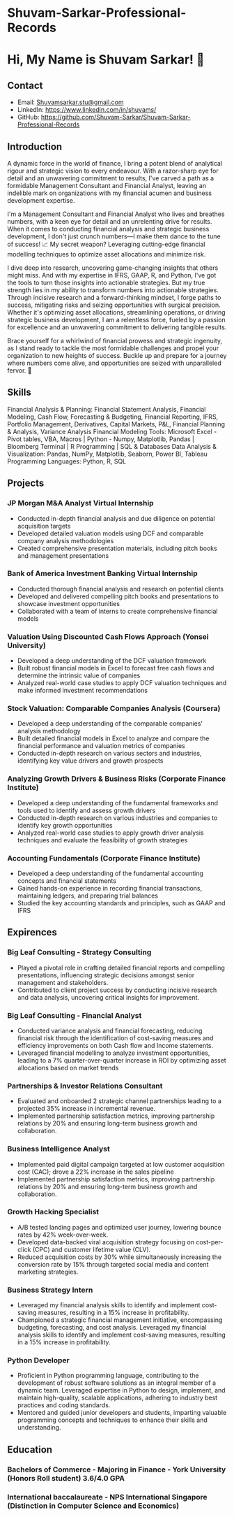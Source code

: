 # Shuvam-Sarkar-Professional-Records
# Hi, My Name is Shuvam Sarkar! 👋

## Contact
- Email: Shuvamsarkar.stu@gmail.com
- LinkedIn: https://www.linkedin.com/in/shuvams/
- GitHub: https://github.com/Shuvam-Sarkar/Shuvam-Sarkar-Professional-Records

## Introduction
A dynamic force in the world of finance, I bring a potent blend of analytical rigour and strategic vision to every endeavour. With a razor-sharp eye for detail and an unwavering commitment to results, I've carved a path as a formidable Management Consultant and Financial Analyst, leaving an indelible mark on organizations with my financial acumen and business development expertise.

I'm a Management Consultant and Financial Analyst who lives and breathes numbers, with a keen eye for detail and an unrelenting drive for results. When it comes to conducting financial analysis and strategic business development, I don't just crunch numbers—I make them dance to the tune of success! 📈
My secret weapon? Leveraging cutting-edge financial modelling techniques to optimize asset allocations and minimize risk. 

I dive deep into research, uncovering game-changing insights that others might miss. And with my expertise in IFRS, GAAP, R, and Python, I've got the tools to turn those insights into actionable strategies. But my true strength lies in my ability to transform numbers into actionable strategies. Through incisive research and a forward-thinking mindset, I forge paths to success, mitigating risks and seizing opportunities with surgical precision. Whether it's optimizing asset allocations, streamlining operations, or driving strategic business development, I am a relentless force, fueled by a passion for excellence and an unwavering commitment to delivering tangible results.

Brace yourself for a whirlwind of financial prowess and strategic ingenuity, as I stand ready to tackle the most formidable challenges and propel your organization to new heights of success. Buckle up and prepare for a journey where numbers come alive, and opportunities are seized with unparalleled fervor. 🎯



## Skills
Financial Analysis & Planning: Financial Statement Analysis, Financial Modeling, Cash Flow, Forecasting & Budgeting, Financial Reporting, IFRS, Portfolio Management, Derivatives, Capital Markets, P&L, Financial Planning & Analysis, Variance Analysis
Financial Modeling Tools: Microsoft Excel - Pivot tables, VBA, Macros | Python - Numpy, Matplotlib, Pandas | Bloomberg Terminal | R Programming | SQL & Databases 
Data Analysis & Visualization: Pandas, NumPy, Matplotlib, Seaborn, Power BI, Tableau
Programming Languages: Python, R, SQL


## Projects
### JP Morgan M&A Analyst Virtual Internship 
- Conducted in-depth financial analysis and due diligence on potential acquisition targets
- Developed detailed valuation models using DCF and comparable company analysis methodologies
- Created comprehensive presentation materials, including pitch books and management presentations

### Bank of America Investment Banking Virtual Internship 
- Conducted thorough financial analysis and research on potential clients
- Developed and delivered compelling pitch books and presentations to showcase investment opportunities
- Collaborated with a team of interns to create comprehensive financial models

### Valuation Using Discounted Cash Flows Approach (Yonsei University)
- Developed a deep understanding of the DCF valuation framework
- Built robust financial models in Excel to forecast free cash flows and determine the intrinsic value of companies
- Analyzed real-world case studies to apply DCF valuation techniques and make informed investment recommendations

### Stock Valuation: Comparable Companies Analysis (Coursera)
- Developed a deep understanding of the comparable companies' analysis methodology
- Built detailed financial models in Excel to analyze and compare the financial performance and valuation metrics of companies
- Conducted in-depth research on various sectors and industries, identifying key value drivers and growth prospects

### Analyzing Growth Drivers & Business Risks (Corporate Finance Institute)
- Developed a deep understanding of the fundamental frameworks and tools used to identify and assess growth drivers
- Conducted in-depth research on various industries and companies to identify key growth opportunities
- Analyzed real-world case studies to apply growth driver analysis techniques and evaluate the feasibility of growth strategies

### Accounting Fundamentals (Corporate Finance Institute)
- Developed a deep understanding of the fundamental accounting concepts and financial statements
- Gained hands-on experience in recording financial transactions, maintaining ledgers, and preparing trial balances
- Studied the key accounting standards and principles, such as GAAP and IFRS

## Expirences

### Big Leaf Consulting - Strategy Consulting
- Played a pivotal role in crafting detailed financial reports and compelling presentations, influencing strategic decisions amongst senior management and stakeholders.
- Contributed to client project success by conducting incisive research and data analysis, uncovering critical insights for improvement.

### Big Leaf Consulting - Financial Analyst
- Conducted variance analysis and financial forecasting, reducing financial risk through the identification of cost-saving measures and efficiency improvements on both Cash flow and Income statements.
- Leveraged financial modelling to analyze investment opportunities, leading to a 7% quarter-over-quarter increase in ROI by optimizing asset allocations based on market trends

### Partnerships & Investor Relations Consultant 
- Evaluated and onboarded 2 strategic channel partnerships leading to a projected 35% increase in incremental revenue.
- Implemented partnership satisfaction metrics, improving partnership relations by 20% and ensuring long-term business growth and collaboration.

### Business Intelligence Analyst 
- Implemented paid digital campaign targeted at low customer acquisition cost (CAC); drove a 22% increase in the sales pipeline
- Implemented partnership satisfaction metrics, improving partnership relations by 20% and ensuring long-term business growth and collaboration.

### Growth Hacking Specialist
- A/B tested landing pages and optimized user journey, lowering bounce rates by 42% week-over-week.
- Developed data-backed viral acquisition strategy focusing on cost-per-click (CPC) and customer lifetime value (CLV).
- Reduced acquisition costs by 30% while simultaneously increasing the conversion rate by 15% through targeted social media and content marketing strategies.

### Business Strategy Intern
- Leveraged my financial analysis skills to identify and implement cost-saving measures, resulting in a 15% increase in profitability.
- Championed a strategic financial management initiative, encompassing budgeting, forecasting, and cost analysis. Leveraged my financial analysis skills to identify and implement cost-saving measures, resulting in a 15% increase in profitability.

### Python Developer
- Proficient in Python programming language, contributing to the development of robust software solutions as an integral member of a dynamic team.
Leveraged expertise in Python to design, implement, and maintain high-quality, scalable applications, adhering to industry best practices and coding standards.
- Mentored and guided junior developers and students, imparting valuable programming concepts and techniques to enhance their skills and understanding.

## Education 
### Bachelors of Commerce - Majoring in Finance - York University (Honors Roll student) 3.6/4.0 GPA
### International baccalaureate - NPS International Singapore (Distinction in Computer Science and Economics)
  
